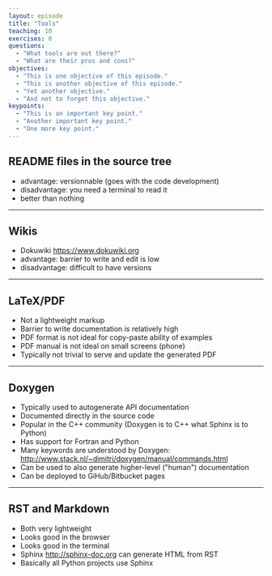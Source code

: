 ```yaml
---
layout: episode
title: "Tools"
teaching: 10
exercises: 0
questions:
  - "What tools are out there?"
  - "What are their pros and cons?"
objectives:
  - "This is one objective of this episode."
  - "This is another objective of this episode."
  - "Yet another objective."
  - "And not to forget this objective."
keypoints:
  - "This is an important key point."
  - "Another important key point."
  - "One more key point."
---
```


## README files in the source tree

- advantage: versionnable (goes with the code development)
- disadvantage: you need a terminal to read it
- better than nothing

---

## Wikis

- Dokuwiki https://www.dokuwiki.org
- advantage: barrier to write and edit is low
- disadvantage: difficult to have versions

---

## LaTeX/PDF

- Not a lightweight markup
- Barrier to write documentation is relatively high
- PDF format is not ideal for copy-paste ability of examples
- PDF manual is not ideal on small screens (phone)
- Typically not trivial to serve and update the generated PDF

---

## Doxygen

- Typically used to autogenerate API documentation
- Documented directly in the source code
- Popular in the C++ community (Doxygen is to C++ what Sphinx is to Python)
- Has support for Fortran and Python
- Many keywords are understood by Doxygen: http://www.stack.nl/~dimitri/doxygen/manual/commands.html
- Can be used to also generate higher-level ("human") documentation
- Can be deployed to GiHub/Bitbucket pages

---

## RST and Markdown

- Both very lightweight
- Looks good in the browser
- Looks good in the terminal
- Sphinx http://sphinx-doc.org can generate HTML from RST
- Basically all Python projects use Sphinx
